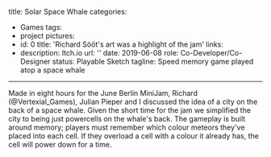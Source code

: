 title: Solar Space Whale
categories:
  - Games
tags:
  - project
pictures:
  - id: 0
    title: 'Richard Sööt's art was a highlight of the jam'
links:
  - description: Itch.io
    url: ''
date: 2019-06-08
role: Co-Developer/Co-Designer
status: Playable Sketch
tagline: Speed memory game played atop a space whale
---

Made in eight hours for the June Berlin MiniJam, Richard (@Vertexial_Games), Julian Pieper and I discussed the idea of a city on the back of a space whale. Given the short time for the jam we simplified the city to being just powercells on the whale's back. The gameplay is built around memory; players must remember which colour meteors they've placed into each cell. If they overload a cell with a colour it already has, the cell will power down for a time.


